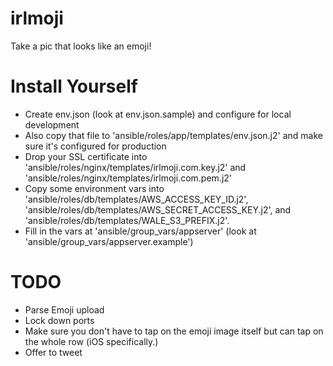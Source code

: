 irlmoji
=======

Take a pic that looks like an emoji!

Install Yourself
================
* Create env.json (look at env.json.sample) and configure for local development
* Also copy that file to 'ansible/roles/app/templates/env.json.j2' and make
  sure it's configured for production
* Drop your SSL certificate into
  'ansible/roles/nginx/templates/irlmoji.com.key.j2' and
  'ansible/roles/nginx/templates/irlmoji.com.pem.j2'
* Copy some environment vars into
  'ansible/roles/db/templates/AWS_ACCESS_KEY_ID.j2',
  'ansible/roles/db/templates/AWS_SECRET_ACCESS_KEY.j2', and
  'ansible/roles/db/templates/WALE_S3_PREFIX.j2'.
* Fill in the vars at 'ansible/group_vars/appserver' (look at
  'ansible/group_vars/appserver.example')

TODO
====
* Parse Emoji upload
* Lock down ports
* Make sure you don't have to tap on the emoji image itself but can tap on the
  whole row (iOS specifically.)
* Offer to tweet
